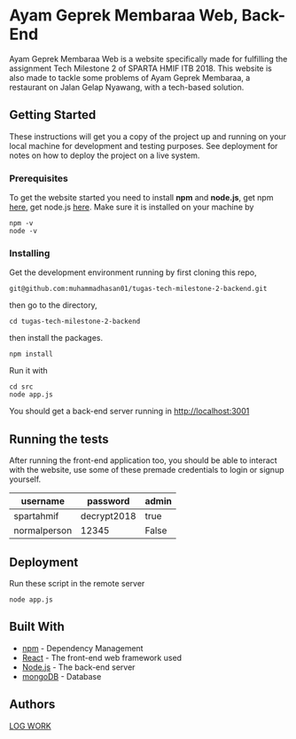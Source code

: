 # Ayam Geprek Membaraa Web, Back-End

Ayam Geprek Membaraa Web is a website specifically made for fulfilling the assignment Tech Milestone 2 of SPARTA HMIF ITB 2018. This website is also made to tackle some problems of Ayam Geprek Membaraa, a restaurant on Jalan Gelap Nyawang, with a tech-based solution.

## Getting Started

These instructions will get you a copy of the project up and running on your local machine for development and testing purposes. See deployment for notes on how to deploy the project on a live system.

### Prerequisites

To get the website started you need to install **npm** and **node.js**, get npm [here](https://www.npmjs.com/get-npm), get node.js [here](https://nodejs.org/en/). Make sure it is installed on your machine by

```
npm -v
node -v
```


### Installing

Get the development environment running by first cloning this repo,

```
git@github.com:muhammadhasan01/tugas-tech-milestone-2-backend.git
```

then go to the directory,

```
cd tugas-tech-milestone-2-backend
```
then install the packages.
```
npm install
```
Run it with
```
cd src
node app.js
```
You should get a back-end server running in <http://localhost:3001>

## Running the tests

After running the front-end application too, you should be able to interact with the website, use some of these premade credentials to login or signup yourself.

username | password | admin
--- | --- | ---
spartahmif | decrypt2018 | true
normalperson | 12345 | False


## Deployment

Run these script in the remote server

```
node app.js
```

## Built With

* [npm](https://www.npmjs.com/) - Dependency Management
* [React](https://reactjs.org/) - The front-end web framework used
* [Node.js](https://nodejs.org/en/) - The back-end server
* [mongoDB](https://www.mongodb.com/cloud/atlas) - Database

## Authors

[LOG WORK](https://drive.google.com/open?id=1tEgLB2PFvfkTas5rlvyu1ZaA-TRvsuAbt5CRLzFBGEA)
